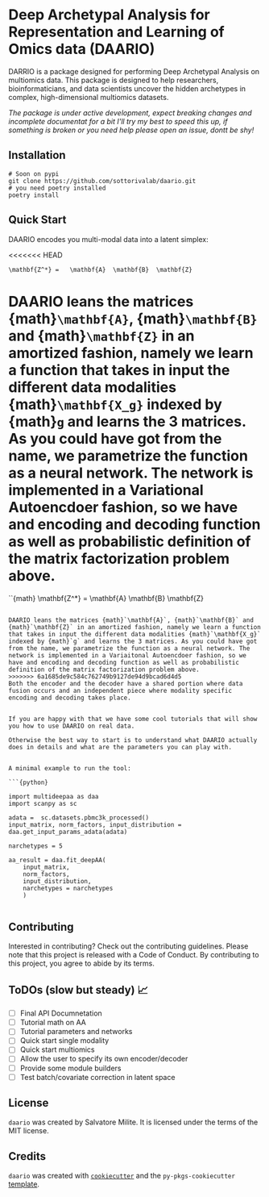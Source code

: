 # Deep Archetypal Analysis for Representation and Learning of Omics data (DAARIO)

DARRIO is a package designed for performing Deep Archetypal Analysis on multiomics data. This package is designed to help researchers, bioinformaticians, and data scientists uncover the hidden archetypes in complex, high-dimensional multiomics datasets.

*The package is under active development, expect breaking changes and incomplete documentat for a bit*
*I'll try my best to speed this up, if something is broken or you need help please open an issue, dontt be shy!*


## Installation

```{bash}
# Soon on pypi
git clone https://github.com/sottorivalab/daario.git
# you need poetry installed
poetry install 
```

## Quick Start


DAARIO encodes you multi-modal data into a latent simplex: 

<<<<<<< HEAD
```{math}
\mathbf{Z^*} =   \mathbf{A}  \mathbf{B}  \mathbf{Z} 
```


DAARIO leans the matrices {math}`\mathbf{A}`, {math}`\mathbf{B}` and {math}`\mathbf{Z}` in an amortized fashion, namely we learn a function that takes in input the different data modalities {math}`\mathbf{X_g}` indexed by {math}`g` and learns the 3 matrices. As you could have got from the name, we parametrize the function as a neural network. The network is implemented in a Variational Autoencdoer fashion, so we have and encoding and decoding function as well as probabilistic definition of the matrix factorization problem above.
=======
``{math}
 \mathbf{Z^*} =   \mathbf{A}  \mathbf{B}  \mathbf{Z} 
```

DAARIO leans the matrices {math}`\mathbf{A}`, {math}`\mathbf{B}` and {math}`\mathbf{Z}` in an amortized fashion, namely we learn a function that takes in input the different data modalities {math}`\mathbf{X_g}` indexed by {math}`g` and learns the 3 matrices. As you could have got from the name, we parametrize the function as a neural network. The network is implemented in a Variaitonal Autoencdoer fashion, so we have and encoding and decoding function as well as probabilistic definition of the matrix factorization problem above.
>>>>>>> 6a1685de9c584c762749b9127de94d9bcad6d4d5
Both the encoder and the decoder have a shared portion where data fusion occurs and an independent piece where modality specific encoding and decoding takes place.


If you are happy with that we have some cool tutorials that will show you how to use DAARIO on real data.

Otherwise the best way to start is to understand what DAARIO actually does in details and what are the parameters you can play with.


A minimal example to run the tool:

```{python}

import multideepaa as daa
import scanpy as sc

adata =  sc.datasets.pbmc3k_processed()
input_matrix, norm_factors, input_distribution = daa.get_input_params_adata(adata)

narchetypes = 5

aa_result = daa.fit_deepAA(
    input_matrix,
    norm_factors,
    input_distribution,
    narchetypes = narchetypes
    )


```

## Contributing

Interested in contributing? Check out the contributing guidelines. Please note that this project is released with a Code of Conduct. By contributing to this project, you agree to abide by its terms.

## ToDOs  (slow but steady) :chart_with_upwards_trend:

- [ ] Final API Documnetation
- [ ] Tutorial math on AA
- [ ] Tutorial parameters and networks
- [ ] Quick start single modality
- [ ] Quick start multiomics
- [ ] Allow the user to specify its own encoder/decoder
- [ ] Provide some module builders
- [ ] Test batch/covariate correction in latent space 

## License

`daario` was created by Salvatore Milite. It is licensed under the terms of the MIT license.

## Credits

`daario` was created with [`cookiecutter`](https://cookiecutter.readthedocs.io/en/latest/) and the `py-pkgs-cookiecutter` [template](https://github.com/py-pkgs/py-pkgs-cookiecutter).
